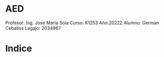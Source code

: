 # AED
Profesor: Ing. Jose Maria Sola
Curso: K1253
Año:20222
Alumno: German Ceballos
Legajo: 2034967
# Indice
